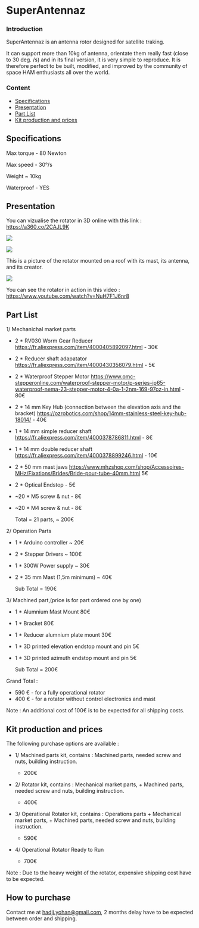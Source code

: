 # SuperAntennaz

### Introduction 

SuperAntennaz is an antenna rotor designed for satellite traking. 

It can support more than 10kg of antenna, orientate them really fast (close to 30 deg. /s) and in its final version, it is very simple to reproduce. It is therefore perfect to be built, modified, and improved by the community of space HAM enthusiasts all over the world.

### Content 
- [Specifications](#Specifications)
- [Presentation](#Presentation)
- [Part List](#Part-List)
- [Kit production and prices](#Kit-production-and-prices)


## Specifications

Max torque - 80 Newton

Max speed  - 30°/s 

Weight     ~ 10kg

Waterproof - YES 

## Presentation

You can vizualise the rotator in 3D online with this link : https://a360.co/2CAJL9K 

![](/Image/Blueprint-1.png)

![](/Image/GP/SAsun7.JPG)

This is a picture of the rotator mounted on a roof with its mast, its antenna, and its creator. 

![](/Image/GP/creator.JPG)

You can see the rotator in action in this video : https://www.youtube.com/watch?v=NuH7F1J6nr8

## Part List

1/ Mechanichal market parts

- 2 * RV030 Worm Gear Reducer https://fr.aliexpress.com/item/4000405892097.html - 30€
- 2 * Reducer shaft adapatator https://fr.aliexpress.com/item/4000430356079.html - 5€
- 2 * Waterproof Stepper Motor https://www.omc-stepperonline.com/waterproof-stepper-motor/p-series-ip65-waterproof-nema-23-stepper-motor-4-0a-1-2nm-169-97oz-in.html - 80€
- 2 * 14 mm Key Hub (connection between the elevation axis and the bracket) https://ozrobotics.com/shop/14mm-stainless-steel-key-hub-18014/ - 40€
- 1 * 14 mm simple reducer shaft https://fr.aliexpress.com/item/4000378786811.html - 8€
- 1 * 14 mm double reducer shaft https://fr.aliexpress.com/item/4000378899246.html - 10€
- 2 * 50 mm mast jaws https://www.mhzshop.com/shop/Accessoires-MHz/Fixations/Brides/Bride-pour-tube-40mm.html 5€ 
- 2 * Optical Endstop - 5€ 
- ~20 * M5 screw & nut - 8€ 
- ~20 * M4 screw & nut - 8€ 

  Total = 21 parts, ~ 200€ 

2/ Operation Parts 

- 1 * Arduino controller ~ 20€
- 2 * Stepper Drivers ~ 100€ 
- 1 * 300W Power supply ~ 30€
- 2 * 35 mm Mast (1,5m minimum) ~ 40€ 

  Sub Total = 190€ 

3/ Machined part,(price is for part ordered one by one)

- 1 * Alumnium Mast Mount 80€
- 1 * Bracket 80€
- 1 * Reducer alumnium plate mount 30€ 

- 1 * 3D printed elevation endstop mount and pin 5€ 
- 1 * 3D printed azimuth endstop mount and pin 5€


  Sub Total = 200€ 

Grand Total : 
- 590 € - for a fully operational rotator 
- 400 € - for a rotator without control electronics and mast 
       
Note : An additional cost of 100€ is to be expected for all shipping costs. 

## Kit production and prices  

The following purchase options are available : 

  - 1/ Machined parts kit, contains : Machined parts, needed screw and nuts, building instruction. 
      - 200€ 
  
  - 2/ Rotator kit, contains : Mechanical market parts, + Machined parts, needed screw and nuts, building instruction. 
      - 400€ 
  
  - 3/ Operational Rotator kit, contains : Operations parts + Mechanical market parts, + Machined parts, needed screw and nuts, building instruction.
      - 590€ 
  
  - 4/ Operational Rotator Ready to Run 
      - 700€ 
    

Note : Due to the heavy weight of the rotator, expensive shipping cost have to be expected. 

## How to purchase 

Contact me at hadji.yohan@gmail.com, 2 months delay have to be expected between order and shipping.  


